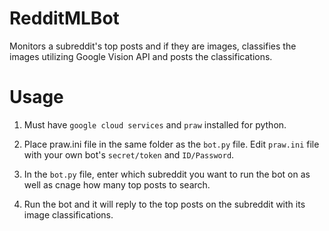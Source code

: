 # RedditMLBot
Monitors a subreddit's top posts and if they are images, classifies the images utilizing Google Vision API and posts the classifications.

# Usage
1. Must have `google cloud services` and `praw` installed for python.

2. Place praw.ini file in the same folder as the `bot.py` file. Edit `praw.ini` file with your own bot's `secret/token` and `ID/Password`.

3. In the `bot.py` file, enter which subreddit you want to run the bot on as well as cnage how many top posts to search.

4. Run the bot and it will reply to the top posts on the subreddit with its image classifications.
